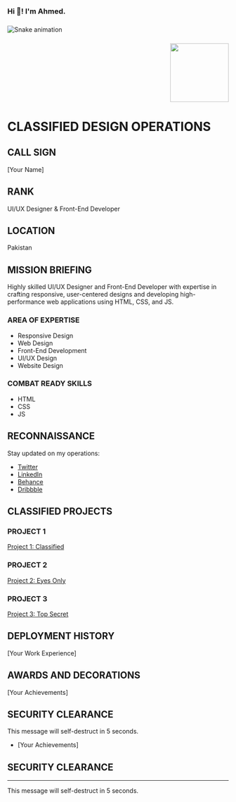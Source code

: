 <h3 align="left">Hi 👋! I'm Ahmed.</h3>

###

<img src="" alt="Snake animation" />

###

<img align="right" height="133" src="https://drive.google.com/file/d/1pBZQm4GLSL5WTLNeX2Lfxq9XfhLXT-iR/view?usp=drive_link"  />

###

<br clear="both">



<h1>CLASSIFIED DESIGN OPERATIONS</h1>
<h2>CALL SIGN</h2>
<p>[Your Name]</p>
<h2>RANK</h2>
<p>UI/UX Designer & Front-End Developer</p>
<h2>LOCATION</h2>
<p>Pakistan</p>
<h2>MISSION BRIEFING</h2>
<p>Highly skilled UI/UX Designer and Front-End Developer with expertise in crafting responsive, user-centered designs and developing high-performance web applications using HTML, CSS, and JS.</p>
<h3>AREA OF EXPERTISE</h3>
<ul>
<li>Responsive Design</li>
<li>Web Design</li>
<li>Front-End Development</li>
<li>UI/UX Design</li>
<li>Website Design</li>
</ul>
<h3>COMBAT READY SKILLS</h3>
<ul>
<li>HTML</li>
<li>CSS</li>
<li>JS</li>
</ul>
<h2>RECONNAISSANCE</h2>
<p>Stay updated on my operations:</p>
<ul>
<li><a href="#">Twitter</a></li>
<li><a href="#">LinkedIn</a></li>
<li><a href="#">Behance</a></li>
<li><a href="#">Dribbble</a></li>
</ul>
<h2>CLASSIFIED PROJECTS</h2>
<h3>PROJECT 1</h3>
<p><a href="#">Project 1: Classified</a></p>
<h3>PROJECT 2</h3>
<p><a href="#">Project 2: Eyes Only</a></p>
<h3>PROJECT 3</h3>
<p><a href="#">Project 3: Top Secret</a></p>
<h2>DEPLOYMENT HISTORY</h2>
<p>[Your Work Experience]</p>
<h2>AWARDS AND DECORATIONS</h2>
<p>[Your Achievements]</p>
<h2>SECURITY CLEARANCE</h2>
<p>This message will self-destruct in 5 seconds.</p>


* [Your Achievements]


## SECURITY CLEARANCE
---------------------------

This message will self-destruct in 5 seconds.
